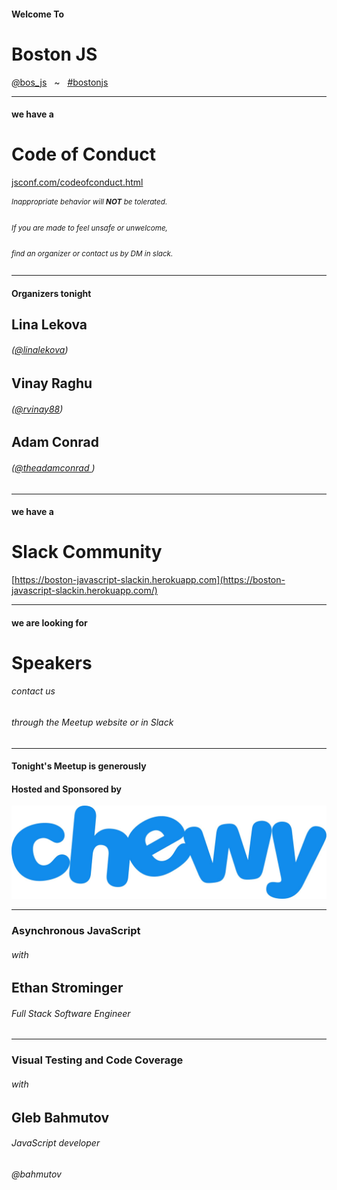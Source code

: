 <!-- .slide: class="bigslide" -->

#### Welcome To

# Boston JS 

[<em>@</em>bos_js](https://twitter.com/bos_js)  &nbsp; ~ &nbsp; [<em>#</em>bostonjs](https://twitter.com/search?q=%23bostonjs&src=typd)

---

#### we have a

# Code of Conduct

[jsconf.com/codeofconduct.html](http://jsconf.com/codeofconduct.html)
<small>

###### Inappropriate behavior will **NOT** be tolerated.

###### If you are made to feel unsafe or unwelcome,

###### find an organizer or contact us by DM in slack.

</small>

---

#### Organizers tonight

## Lina Lekova 
###### ([<em>@</em>linalekova](https://twitter.com/linalekova))

## Vinay Raghu
###### ([<em>@</em>rvinay88](https://twitter.com/rvinay88))

## Adam Conrad
###### ([<em>@</em>theadamconrad ](https://twitter.com/theadamconrad ))

---

#### we have a

# Slack Community

[https://boston-javascript-slackin.herokuapp.com](https://boston-javascript-slackin.herokuapp.com/)

---

#### we are looking for

# Speakers

###### contact us 

###### through the Meetup website or in Slack

---

#### Tonight's Meetup is generously 
#### Hosted and Sponsored by 

![Chewy](./images/Chewy_Logo.jpg)

---

### Asynchronous JavaScript

###### with

## Ethan Strominger

###### Full Stack Software Engineer

---

### Visual Testing and Code Coverage

###### with

## Gleb Bahmutov

###### JavaScript developer
###### @bahmutov